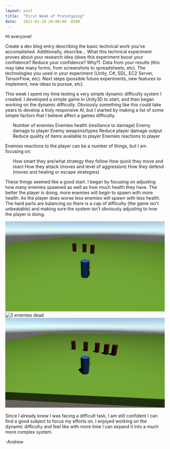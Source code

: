 ```yaml
---
layout: post
title:  "First Week of Prototyping"
date:   2021-02-10 20:00:00 -0500
---
```

Hi everyone!

Create a dev blog entry describing the basic technical work you’ve accomplished. Additionally, describe…
    What this technical experiment proves about your research idea (does this experiment boost your confidence? Reduce your confidence? Why?).
        Data from your results (this may take many forms, from screenshots to spreadsheets, etc).
            The technologies you used in your experiment (Unity, C#, SDL, EC2 Server, TensorFlow, etc).
                Next steps (possible future experiments, new features to implement, new ideas to pursue, etc).

This week I spent my time testing a very simple dynamic difficulty system I created. I developed a simple game in Unity3D to start, and then began working on the dynamic difficutly.
Obviously something like this could take years to develop a truly responsive AI, but I started by making a list of some simple factors that I believe affect a games difficulty.

<ul>
    Number of enemies
    Enemies health (resiliance to damage)
    Enemy damage to player
    Enemy weapons/types
    Reduce player damage output
    Reduce quality of items available to player
    Enemies reactions to player
</ul>

Enemies reactions to the player can be a number of things, but I am focusing on:

<ul>
    How smart they are/what strategy they follow
    How quick they move and react
    How they attack (moves and level of aggression)
    How they defend (moves and healing or escape strategies)
</ul>

These things seemed like a good start. I began by focusing on adjusting how many enemies spawned as well as how much health they have. The better the player is doing, more enemies will begin to spawn with more health. As the player does worse less enemies will spawn with less health. The hard parts are balancing so there is a cap of difficulty (the game isn't unbeatable) and making sure the system isn't obviously adjusting to how the player is doing.

![3 enemies running](/assets/pics/threeenemy.png)
![3 enemies dead](/assets/pics/threeenemydead.png)
![5 enemies running](/assets/pics/fiveenemy.png)

Since I already knew I was facing a difficult task, I am still confident I can find a good subject to focus my efforts on. I enjoyed working on the dynamic difficulty and feel like with more time I can expand it into a much more complex system.

-Andrew